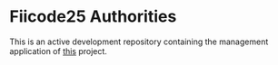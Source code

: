 # Fiicode25 Authorities

This is an active development repository containing the management 
application of [this](https://github.com/Team-Evian-Fiicode25) project.
